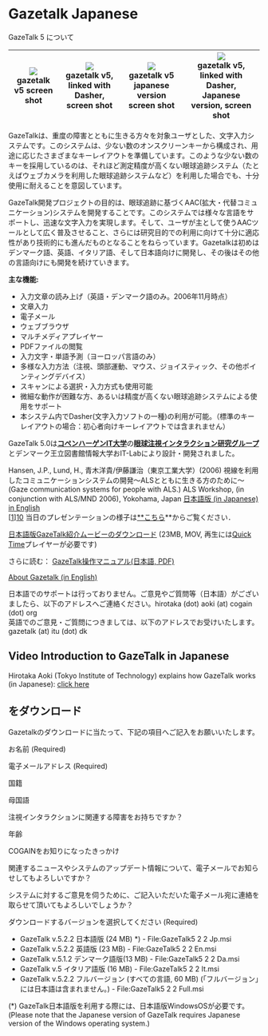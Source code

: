 # Gazetalk Japanese 
  
GazeTalk 5 について 

|![][1]<br>gazetalk v5 screen shot<br>|![][3] <br>gazetalk v5, linked with Dasher, screen shot<br>|![][4] <br>gazetalk v5 japanese version screen shot<br>|![][5]<br>gazetalk v5, linked with Dasher, Japanese version, screen shot<br>|
|:---:|:---:|:---:|:---:|


GazeTalkは、重度の障害とともに生きる方々を対象ユーザとした、文字入力システムです。このシステムは、少ない数のオンスクリーンキーから構成され、用途に応じたさまざまなキーレイアウトを準備しています。このような少ない数のキーを採用しているのは、それほど測定精度が高くない眼球追跡システム（たとえばウェブカメラを利用した眼球追跡システムなど）を利用した場合でも、十分使用に耐えることを意図しています。

GazeTalk開発プロジェクトの目的は、眼球追跡に基づくAAC(拡大・代替コミュニケーション)システムを開発することです。このシステムでは様々な言語をサポートし、迅速な文字入力を実現します。そして、ユーザが主として使うAACツールとして広く普及させること、さらには研究目的での利用に向けて十分に適応性があり技術的にも進んだものとなることをねらっています。Gazetalkは初めはデンマーク語、英語、イタリア語、そして日本語向けに開発し、その後はその他の言語向けにも開発を続けていきます。

**主な機能:**

* 入力文章の読み上げ（英語・デンマーク語のみ。2006年11月時点） 
* 文章入力 
* 電子メール 
* ウェブブラウザ 
* マルチメディアプレイヤー 
* PDFファイルの閲覧 
* 入力文字・単語予測（ヨーロッパ言語のみ） 
* 多様な入力方法（注視、頭部運動、マウス、ジョイスティック、その他ポインティングデバイス） 
* スキャンによる選択・入力方式も使用可能 
* 微細な動作が困難な方、あるいは精度が高くない眼球追跡システムによる使用をサポート 
* 本システム内でDasher(文字入力ソフトの一種)の利用が可能。（標準のキーレイアウトの場合：初心者向けキーレイアウトでは含まれません） 

GazeTalk 5.0は[**コペンハーゲンIT大学**][6]の[**眼球注視インタラクション研究グループ**][7] とデンマーク王立図書館情報大学おIT-Labにより設計・開発されました。

  
Hansen, J.P., Lund, H., 青木洋貴/伊藤謙治（東京工業大学）(2006) 視線を利用したコミュニケーションシステムの開発～ALSとともに生きる方のために～ (Gaze communication systems for people with ALS.) ALS Workshop, (in conjunction with ALS/MND 2006), Yokohama, Japan [ 日本語版 (in Japanese)][8] [in English][9]  
[[1]][10] 当日のプレゼンテーションの様子は[**こちら][10]**からご覧ください．

[日本語版GazeTalk紹介ムービーのダウンロード][11] (23MB, MOV, 再生には[Quick Time][12]プレイヤーが必要です) 

さらに読む： [GazeTalk操作マニュアル(日本語, PDF) ][13]

[About Gazetalk (in English)][14]

日本語でのサポートは行っておりません。ご意見やご質問等（日本語）がございましたら、以下のアドレスへご連絡ください。hirotaka (dot) aoki (at) cogain (dot) org  
英語でのご意見・ご質問につきましては、以下のアドレスでお受けいたします。gazetalk (at) itu (dot) dk  

##  Video Introduction to GazeTalk in Japanese 

Hirotaka Aoki (Tokyo Institute of Technology) explains how GazeTalk works (in Japanese): [click here][15]

##  をダウンロード

Gazetalkのダウンロードに当たって、下記の項目へご記入をお願いいたします。 

お名前 (Required) 

電子メールアドレス (Required) 

国籍 

母国語 

注視インタラクションに関連する障害をお持ちですか？ 

年齢 

COGAINをお知りになったきっかけ 

関連するニュースやシステムのアップデート情報について、電子メールでお知らせしてもよろしいですか？ 

システムに対するご意見を伺うために、ご記入いただいた電子メール宛に連絡を取らせて頂いてもよろしいでしょうか？ 

ダウンロードするバージョンを選択してください (Required) 

* GazeTalk v.5.2.2 日本語版 (24 MB) *) - File:GazeTalk5 2 2 Jp.msi
* GazeTalk v.5.2.2 英語版 (23 MB) - File:GazeTalk5 2 2 En.msi
* GazeTalk v.5.1.2 デンマーク語版(13 MB) - File:GazeTalk5 2 2 Da.msi
* GazeTalk v.5 イタリア語版 (16 MB) - File:GazeTalk5 2 2 It.msi
* GazeTalk v.5.2.2 フルバージョン (すべての言語, 60 MB) (「フルバージョン」には日本語は含まれません。) - File:GazeTalk5 2 2 Full.msi

  
(*) GazeTalk日本語版を利用する際には、日本語版WindowsOSが必要です。  
(Please note that the Japanese version of GazeTalk requires Japanese version of the Windows operating system.) 

[1]: http://wiki.cogain.org/images/thumb/8/88/Gazetalk5-frontpage.jpg/180px-Gazetalk5-frontpage.jpg
[2]: http://wiki.cogain.org/skins/common/images/magnify-clip.png
[3]: http://wiki.cogain.org/images/thumb/f/f1/GazeTalk-v5-linked-with-Dasher.jpg/180px-GazeTalk-v5-linked-with-Dasher.jpg
[4]: http://wiki.cogain.org/images/thumb/2/26/GazeTalk-v5-Japanese.jpg/180px-GazeTalk-v5-Japanese.jpg
[5]: http://wiki.cogain.org/images/thumb/e/ec/GazeTalk-v5-linked-with-Dasher_Japanese.jpg/180px-GazeTalk-v5-linked-with-Dasher_Japanese.jpg
[6]: http://www.itu.dk/
[7]: http://www.itu.dk/research/EyeGazeInteraction/
[8]: http://wiki.cogain.org/images/d/d0/ALS_Workshop_Yokohama2006-Japanese.pdf "ALS Workshop Yokohama2006-Japanese.pdf"
[9]: http://wiki.cogain.org/images/a/a2/ALS_Workshop_Yokohama2006.pdf "ALS Workshop Yokohama2006.pdf"
[10]: http://www.cacr.media.teu.ac.jp/grant/als/video/5.asx
[11]: http://wiki.cogain.org/images/2/23/Gazetalk_jp_final.mov "Gazetalk jp final.mov"
[12]: http://www.apple.jp/quicktime/download/
[13]: http://wiki.cogain.org/images/6/6a/GazeTalk5_2_2-manual-jp.pdf "GazeTalk5 2 2-manual-jp.pdf"
[14]: http://wiki.cogain.org/index.php/Gazetalk "Gazetalk"
[15]: http://wiki.cogain.org/images/1/1c/GazeTalk_jp.swf "GazeTalk jp.swf"

  
<!--stackedit_data:
eyJoaXN0b3J5IjpbLTIxMTEyMTg1OTVdfQ==
-->